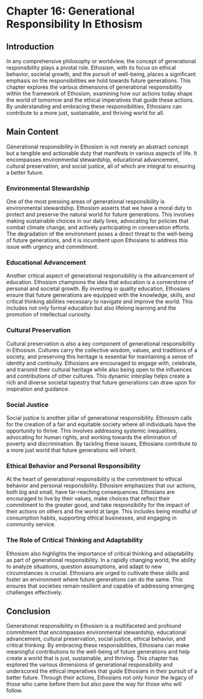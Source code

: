 # Chapter 16: Generational Responsibility In Ethosism

## Introduction

In any comprehensive philosophy or worldview, the concept of generational responsibility plays a pivotal role. Ethosism, with its focus on ethical behavior, societal growth, and the pursuit of well-being, places a significant emphasis on the responsibilities we hold towards future generations. This chapter explores the various dimensions of generational responsibility within the framework of Ethosism, examining how our actions today shape the world of tomorrow and the ethical imperatives that guide these actions. By understanding and embracing these responsibilities, Ethosians can contribute to a more just, sustainable, and thriving world for all.

## Main Content

Generational responsibility in Ethosism is not merely an abstract concept but a tangible and actionable duty that manifests in various aspects of life. It encompasses environmental stewardship, educational advancement, cultural preservation, and social justice, all of which are integral to ensuring a better future.

### Environmental Stewardship

One of the most pressing areas of generational responsibility is environmental stewardship. Ethosism asserts that we have a moral duty to protect and preserve the natural world for future generations. This involves making sustainable choices in our daily lives, advocating for policies that combat climate change, and actively participating in conservation efforts. The degradation of the environment poses a direct threat to the well-being of future generations, and it is incumbent upon Ethosians to address this issue with urgency and commitment.

### Educational Advancement

Another critical aspect of generational responsibility is the advancement of education. Ethosism champions the idea that education is a cornerstone of personal and societal growth. By investing in quality education, Ethosians ensure that future generations are equipped with the knowledge, skills, and critical thinking abilities necessary to navigate and improve the world. This includes not only formal education but also lifelong learning and the promotion of intellectual curiosity.

### Cultural Preservation

Cultural preservation is also a key component of generational responsibility in Ethosism. Cultures carry the collective wisdom, values, and traditions of a society, and preserving this heritage is essential for maintaining a sense of identity and continuity. Ethosians are encouraged to engage with, celebrate, and transmit their cultural heritage while also being open to the influences and contributions of other cultures. This dynamic interplay helps create a rich and diverse societal tapestry that future generations can draw upon for inspiration and guidance.

### Social Justice

Social justice is another pillar of generational responsibility. Ethosism calls for the creation of a fair and equitable society where all individuals have the opportunity to thrive. This involves addressing systemic inequalities, advocating for human rights, and working towards the elimination of poverty and discrimination. By tackling these issues, Ethosians contribute to a more just world that future generations will inherit.

### Ethical Behavior and Personal Responsibility

At the heart of generational responsibility is the commitment to ethical behavior and personal responsibility. Ethosism emphasizes that our actions, both big and small, have far-reaching consequences. Ethosians are encouraged to live by their values, make choices that reflect their commitment to the greater good, and take responsibility for the impact of their actions on others and the world at large. This includes being mindful of consumption habits, supporting ethical businesses, and engaging in community service.

### The Role of Critical Thinking and Adaptability

Ethosism also highlights the importance of critical thinking and adaptability as part of generational responsibility. In a rapidly changing world, the ability to analyze situations, question assumptions, and adapt to new circumstances is crucial. Ethosians are urged to cultivate these skills and foster an environment where future generations can do the same. This ensures that societies remain resilient and capable of addressing emerging challenges effectively.

## Conclusion

Generational responsibility in Ethosism is a multifaceted and profound commitment that encompasses environmental stewardship, educational advancement, cultural preservation, social justice, ethical behavior, and critical thinking. By embracing these responsibilities, Ethosians can make meaningful contributions to the well-being of future generations and help create a world that is just, sustainable, and thriving. This chapter has explored the various dimensions of generational responsibility and underscored the ethical imperatives that guide Ethosians in their pursuit of a better future. Through their actions, Ethosians not only honor the legacy of those who came before them but also pave the way for those who will follow.